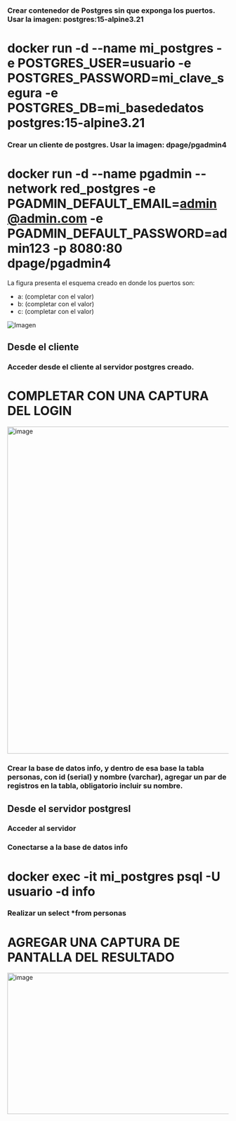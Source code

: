 ### Crear contenedor de Postgres sin que exponga los puertos. Usar la imagen: postgres:15-alpine3.21
# docker run -d --name mi_postgres -e POSTGRES_USER=usuario -e POSTGRES_PASSWORD=mi_clave_segura -e POSTGRES_DB=mi_basededatos postgres:15-alpine3.21

### Crear un cliente de postgres. Usar la imagen: dpage/pgadmin4

# docker run -d --name pgadmin --network red_postgres -e PGADMIN_DEFAULT_EMAIL=admin@admin.com -e PGADMIN_DEFAULT_PASSWORD=admin123 -p 8080:80 dpage/pgadmin4

La figura presenta el esquema creado en donde los puertos son:
- a: (completar con el valor)
- b: (completar con el valor)
- c: (completar con el valor)

![Imagen](esquema-2-ejercicio.PNG)

## Desde el cliente
### Acceder desde el cliente al servidor postgres creado.
# COMPLETAR CON UNA CAPTURA DEL LOGIN
<img width="1637" height="745" alt="image" src="https://github.com/user-attachments/assets/20e5422a-b4a2-49dd-b8f4-ddd9fa7915d4" />

### Crear la base de datos info, y dentro de esa base la tabla personas, con id (serial) y nombre (varchar), agregar un par de registros en la tabla, obligatorio incluir su nombre.

## Desde el servidor postgresl
### Acceder al servidor
### Conectarse a la base de datos info
# docker exec -it mi_postgres psql -U usuario -d info
### Realizar un select *from personas
# AGREGAR UNA CAPTURA DE PANTALLA DEL RESULTADO
<img width="908" height="322" alt="image" src="https://github.com/user-attachments/assets/7feb051e-0568-464e-9475-a38de84bc991" />

